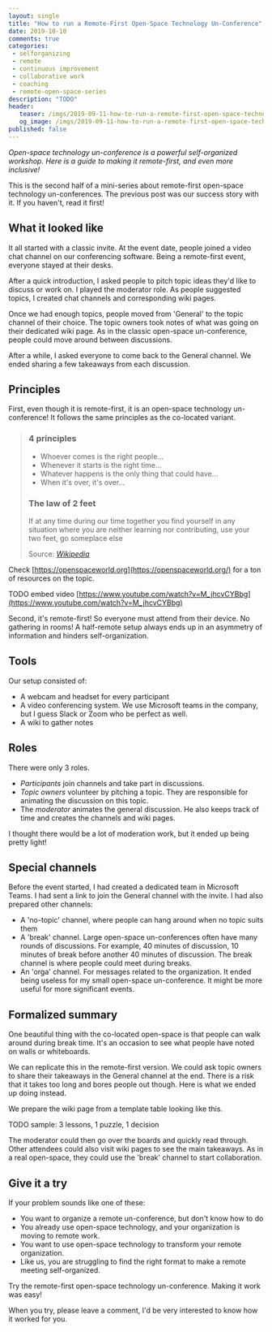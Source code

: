```yaml
---
layout: single
title: "How to run a Remote-First Open-Space Technology Un-Conference"
date: 2019-10-10
comments: true
categories:
 - selforganizing
 - remote
 - continuous improvement
 - collaborative work
 - coaching
 - remote-open-space-series
description: "TODO"
header:
   teaser: /imgs/2019-09-11-how-to-run-a-remote-first-open-space-technology-un-conference/TODO-teaser.jpg
   og_image: /imgs/2019-09-11-how-to-run-a-remote-first-open-space-technology-un-conference/TODO-og.jpg
published: false
---
```

_Open-space technology un-conference is a powerful self-organized workshop. Here is a guide to making it remote-first, and even more inclusive!_

This is the second half of a mini-series about remote-first open-space technology un-conferences. The previous post was our success story with it. If you haven't, read it first!

## What it looked like

It all started with a classic invite. At the event date, people joined a video chat channel on our conferencing software. Being a remote-first event, everyone stayed at their desks.

After a quick introduction, I asked people to pitch topic ideas they'd like to discuss or work on. I played the moderator role. As people suggested topics, I created chat channels and corresponding wiki pages.

Once we had enough topics, people moved from 'General' to the topic channel of their choice. The topic owners took notes of what was going on their dedicated wiki page. As in the classic open-space un-conference, people could move around between discussions.

After a while, I asked everyone to come back to the General channel. We ended sharing a few takeaways from each discussion.

## Principles

First, even though it is remote-first, it is an open-space technology un-conference! It follows the same principles as the co-located variant.

> ### 4 principles
> 
> * Whoever comes is the right people...
> * Whenever it starts is the right time...
> * Whatever happens is the only thing that could have...
> * When it's over, it's over...
> 
> ### The law of 2 feet
> 
> If at any time during our time together you find yourself in any situation where you are neither learning nor contributing, use your two feet, go someplace else
> 
> Source: [_Wikipedia_](https://en.wikiversity.org/wiki/Open_Space_Technology#Guiding_Principles_and_One_Law)

Check [https://openspaceworld.org](https://openspaceworld.org/) for a ton of resources on the topic.

TODO embed video [https://www.youtube.com/watch?v=M_jhcvCYBbg](https://www.youtube.com/watch?v=M_jhcvCYBbg)

Second, it's remote-first! So everyone must attend from their device. No gathering in rooms! A half-remote setup always ends up in an asymmetry of information and hinders self-organization.

## Tools

Our setup consisted of:

*   A webcam and headset for every participant
*   A video conferencing system. We use Microsoft teams in the company, but I guess Slack or Zoom who be perfect as well.
*   A wiki to gather notes

## Roles

There were only 3 roles.

*   _Participants_ join channels and take part in discussions.
*   _Topic owners_ volunteer by pitching a topic. They are responsible for animating the discussion on this topic.
*   The _moderator_ animates the general discussion. He also keeps track of time and creates the channels and wiki pages.

I thought there would be a lot of moderation work, but it ended up being pretty light!

## Special channels

Before the event started, I had created a dedicated team in Microsoft Teams. I had sent a link to join the General channel with the invite. I had also prepared other channels:

*   A 'no-topic' channel, where people can hang around when no topic suits them
*   A 'break' channel. Large open-space un-conferences often have many rounds of discussions. For example, 40 minutes of discussion, 10 minutes of break before another 40 minutes of discussion. The break channel is where people could meet during breaks.
*   An 'orga' channel. For messages related to the organization. It ended being useless for my small open-space un-conference. It might be more useful for more significant events.

## Formalized summary

One beautiful thing with the co-located open-space is that people can walk around during break time. It's an occasion to see what people have noted on walls or whiteboards.

We can replicate this in the remote-first version. We could ask topic owners to share their takeaways in the General channel at the end. There is a risk that it takes too long and bores people out though. Here is what we ended up doing instead.

We prepare the wiki page from a template table looking like this.

TODO sample: 3 lessons, 1 puzzle, 1 decision

The moderator could then go over the boards and quickly read through. Other attendees could also visit wiki pages to see the main takeaways. As in a real open-space, they could use the 'break' channel to start collaboration.

## Give it a try

If your problem sounds like one of these:

*   You want to organize a remote un-conference, but don't know how to do
*   You already use open-space technology, and your organization is moving to remote work.
*   You want to use open-space technology to transform your remote organization.
*   Like us, you are struggling to find the right format to make a remote meeting self-organized.

Try the remote-first open-space technology un-conference. Making it work was easy! 

When you try, please leave a comment, I'd be very interested to know how it worked for you.
